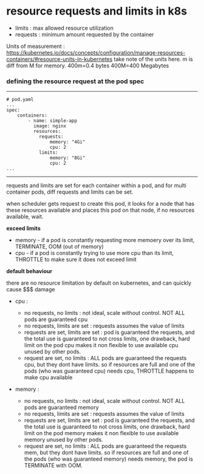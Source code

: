 # resource requests and limits in k8s

* limits : max allowed resource utilization
* requests : minimum amount requested by the container

Units of measurement : 
<https://kubernetes.io/docs/concepts/configuration/manage-resources-containers/#resource-units-in-kubernetes> take note of the units here. m is diff from M for memory.
400m=0.4 bytes
400M=400 Megabytes

### defining the resource request at the pod spec

---
    # pod.yaml
    ...
    spec: 
        containers:
            - name: simple-app
              image: nginx
              resources:
                requests:
                    memory: "4Gi"
                    cpu: 2
                limits: 
                    memory: "8Gi"
                    cpu: 2
    ...
---
requests and limits are set for each container within a pod, and for multi container pods, diff requests and limits can be set.

when scheduler gets request to create this pod, it looks for a node that has these resources available and places this pod on that node, if no resources available, wait.

**exceed limits**
* memory - if a pod is constantly requesting more memoery over its limit, TERMINATE, OOM (out of memory)
* cpu - if a pod is constantly trying to use more cpu than its limit, THROTTLE to make sure it does not exceed limit

**default behaviour**

there are no resource limitation by default on kubernetes, and can quickly cause $$$ damage

* cpu : 
    - no requests, no limits : not ideal, scale without control. NOT ALL pods are guaranteed cpu 
    - no requests, limits are set : requests assumes the value of limits
    - requests are set, limits are set : pod is guaranteed the requests, and the total use is guaranteed to not cross limits, one drawback, hard limit on the pod cpu makes it non flexible to use available cpu unused by other pods.
    - request are set, no limits : ALL pods are guaranteed the requests cpu, but they dont have limits. so if resources are full and one of the pods (who was guaranteed cpu) needs cpu, THROTTLE happens to make cpu available

* memory : 
    - no requests, no limits : not ideal, scale without control. NOT ALL pods are guaranteed memory 
    - no requests, limits are set : requests assumes the value of limits
    - requests are set, limits are set : pod is guaranteed the requests, and the total use is guaranteed to not cross limits, one drawback, hard limit on the pod memory makes it non flexible to use available memory unused by other pods.
    - request are set, no limits : ALL pods are guaranteed the requests mem, but they dont have limits. so if resources are full and one of the pods (who was guaranteed memory) needs memory, the pod is TERMINATE with OOM.
